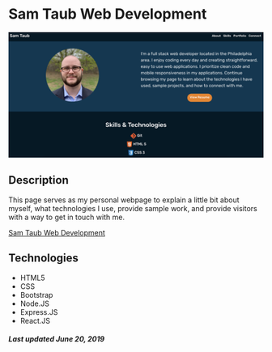 # Sam Taub Web Development

![Image of my homepage](/src/assets/images/readme1.png)

## Description

This page serves as my personal webpage to explain a little bit about myself, what technologies I use, provide sample work, and provide visitors with a way to get in touch with me.

[Sam Taub Web Development](https://www.samtaubweb.dev/)

## Technologies

- HTML5
- CSS
- Bootstrap
- Node.JS
- Express.JS
- React.JS

##### Last updated June 20, 2019

